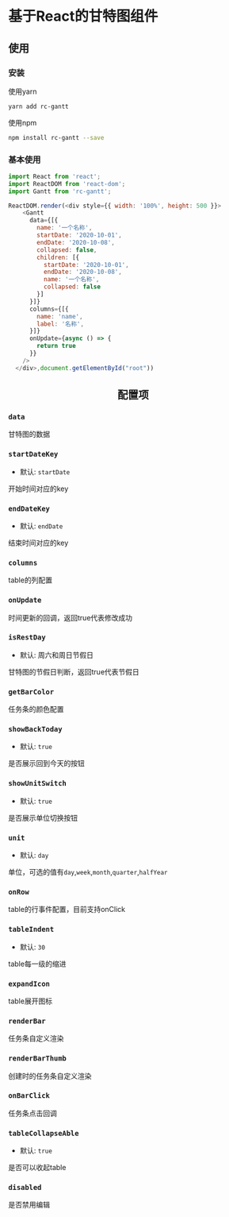 # 基于React的甘特图组件

## 使用

### 安装

使用yarn

```bash
yarn add rc-gantt
```

使用npm

```bash
npm install rc-gantt --save
```

### 基本使用

```js
import React from 'react';
import ReactDOM from 'react-dom';
import Gantt from 'rc-gantt';

ReactDOM.render(<div style={{ width: '100%', height: 500 }}>
    <Gantt
      data={[{
        name: '一个名称',
        startDate: '2020-10-01',
        endDate: '2020-10-08',
        collapsed: false,
        children: [{
          startDate: '2020-10-01',
          endDate: '2020-10-08',
          name: '一个名称',
          collapsed: false
        }]
      }]}
      columns={[{
        name: 'name',
        label: '名称',
      }]}
      onUpdate={async () => {
        return true
      }}
    />
  </div>,document.getElementById("root"))
```

<h2 align="center">配置项</h2>

### `data`

甘特图的数据

### `startDateKey`

- 默认: `startDate`

开始时间对应的key

### `endDateKey`

- 默认: `endDate`

结束时间对应的key

### `columns`

table的列配置

### `onUpdate`

时间更新的回调，返回true代表修改成功

### `isRestDay`

- 默认: 周六和周日节假日

甘特图的节假日判断，返回true代表节假日

### `getBarColor`

任务条的颜色配置

### `showBackToday`

- 默认: `true`

是否展示回到今天的按钮

### `showUnitSwitch`

- 默认: `true`

是否展示单位切换按钮

### `unit`

- 默认: `day`

单位，可选的值有`day`,`week`,`month`,`quarter`,`halfYear`

### `onRow`

table的行事件配置，目前支持onClick

### `tableIndent`

- 默认: `30`

table每一级的缩进

### `expandIcon`

table展开图标

### `renderBar`

任务条自定义渲染

### `renderBarThumb`

创建时的任务条自定义渲染

### `onBarClick`

任务条点击回调

### `tableCollapseAble`

- 默认: `true`

是否可以收起table

### `disabled`

是否禁用编辑
